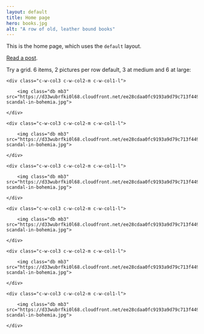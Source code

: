 ```yaml
---
layout: default
title: Home page
hero: books.jpg
alt: "A row of old, leather bound books"
---
```


This is the home page, which uses the `default` layout.

[Read a post](/posts/example-post/).

Try a grid. 6 items, 2 pictures per row default, 3 at medium and 6 at large:

<div class="flex flex-wrap justify-between">

    <div class="c-w-col3 c-w-col2-m c-w-col1-l">

        <img class="db mb3" src="https://d33wubrfki0l68.cloudfront.net/ee28cdaa0fc9193a9d79c713f4499fbd2d724c91/6fa7d/images/a-scandal-in-bohemia.jpg">

    </div>

    <div class="c-w-col3 c-w-col2-m c-w-col1-l">

        <img class="db mb3" src="https://d33wubrfki0l68.cloudfront.net/ee28cdaa0fc9193a9d79c713f4499fbd2d724c91/6fa7d/images/a-scandal-in-bohemia.jpg">

    </div>

    <div class="c-w-col3 c-w-col2-m c-w-col1-l">

        <img class="db mb3" src="https://d33wubrfki0l68.cloudfront.net/ee28cdaa0fc9193a9d79c713f4499fbd2d724c91/6fa7d/images/a-scandal-in-bohemia.jpg">

    </div>

    <div class="c-w-col3 c-w-col2-m c-w-col1-l">

        <img class="db mb3" src="https://d33wubrfki0l68.cloudfront.net/ee28cdaa0fc9193a9d79c713f4499fbd2d724c91/6fa7d/images/a-scandal-in-bohemia.jpg">

    </div>

    <div class="c-w-col3 c-w-col2-m c-w-col1-l">

        <img class="db mb3" src="https://d33wubrfki0l68.cloudfront.net/ee28cdaa0fc9193a9d79c713f4499fbd2d724c91/6fa7d/images/a-scandal-in-bohemia.jpg">

    </div>

    <div class="c-w-col3 c-w-col2-m c-w-col1-l">

        <img class="db mb3" src="https://d33wubrfki0l68.cloudfront.net/ee28cdaa0fc9193a9d79c713f4499fbd2d724c91/6fa7d/images/a-scandal-in-bohemia.jpg">

    </div>

</div>
